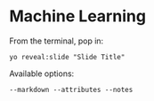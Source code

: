 
# Machine Learning

From the terminal, pop in:

  ```yo reveal:slide "Slide Title"```

Available options:

 ```--markdown --attributes --notes```
